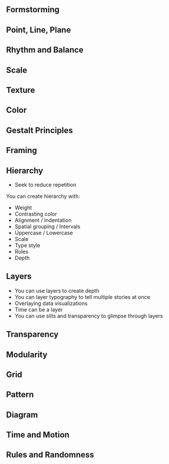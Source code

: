 ## Formstorming

## Point, Line, Plane

## Rhythm and Balance

## Scale

## Texture

## Color

## Gestalt Principles

## Framing

## Hierarchy

* Seek to reduce repetition

You can create hierarchy with:

* Weight
* Contrasting color
* Alignment / Indentation
* Spatial grouping / Intervals
* Uppercase / Lowercase
* Scale
* Type style
* Rules
* Depth

## Layers

* You can use layers to create depth
* You can layer typography to tell multiple stories at once
* Overlaying data visualizations
* Time can be a layer
* You can use slits and transparency to glimpse through layers

## Transparency

## Modularity

## Grid

## Pattern

## Diagram

## Time and Motion

## Rules and Randomness
